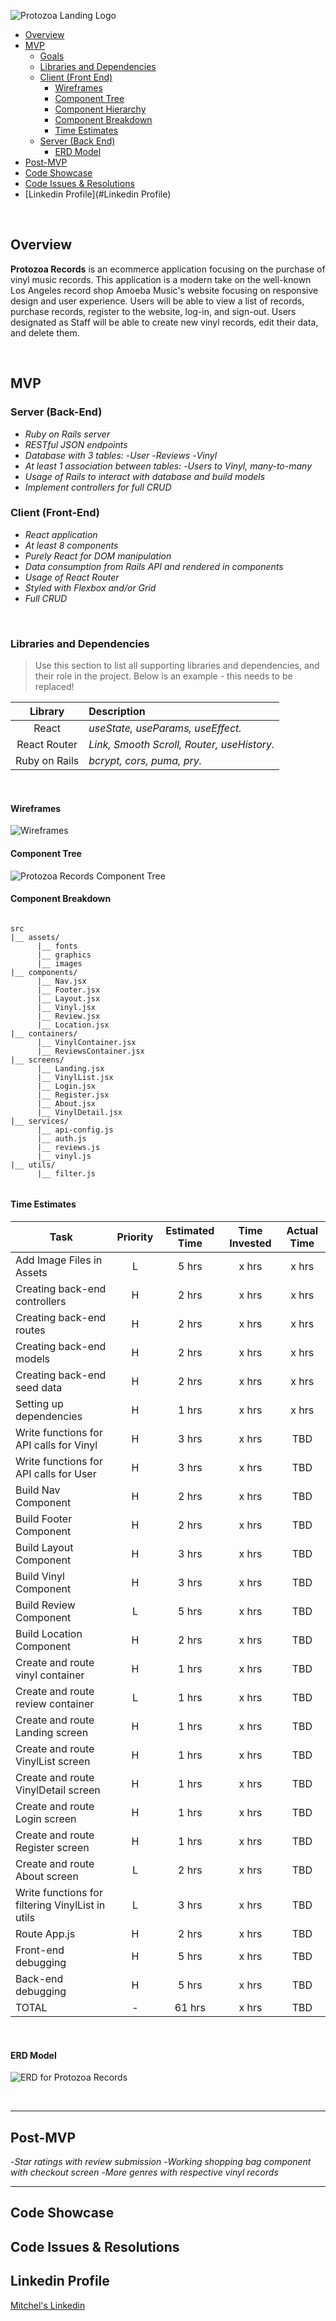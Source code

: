 ![Protozoa Landing Logo](https://user-images.githubusercontent.com/74211139/106198415-dbf9b400-6168-11eb-844a-5b76c5bdebc5.png)

- [Overview](#overview)
- [MVP](#mvp)
  - [Goals](#goals)
  - [Libraries and Dependencies](#libraries-and-dependencies)
  - [Client (Front End)](#client-front-end)
    - [Wireframes](#wireframes)
    - [Component Tree](#component-tree)
    - [Component Hierarchy](#component-hierarchy)
    - [Component Breakdown](#component-breakdown)
    - [Time Estimates](#time-estimates)
  - [Server (Back End)](#server-back-end)
    - [ERD Model](#erd-model)
- [Post-MVP](#post-mvp)
- [Code Showcase](#code-showcase)
- [Code Issues & Resolutions](#code-issues--resolutions)
- [Linkedin Profile](#Linkedin Profile)
<br>

## Overview

**Protozoa Records** is an ecommerce application focusing on the purchase of vinyl music records. This application is a modern take on the well-known Los Angeles record shop Amoeba Music's website focusing on responsive design and user experience. Users will be able to view a list of records, purchase records, register to the website, log-in, and sign-out. Users designated as Staff will be able to create new vinyl records, edit their data, and delete them.    


<br>

## MVP

### Server (Back-End)
- _Ruby on Rails server_
- _RESTful JSON endpoints_
- _Database with 3 tables:_
  -_User_
  -_Reviews_
  -_Vinyl_
- _At least 1 association between tables:_
  -_Users to Vinyl, many-to-many_ 
- _Usage of Rails to interact with database and build models_
- _Implement controllers for full CRUD_

### Client (Front-End)
- _React application_
- _At least 8 components_
- _Purely React for DOM manipulation_
- _Data consumption from Rails API and rendered in components_
- _Usage of React Router_
- _Styled with Flexbox and/or Grid_
- _Full CRUD_

<br>

### Libraries and Dependencies

> Use this section to list all supporting libraries and dependencies, and their role in the project. Below is an example - this needs to be replaced!

|     Library      | Description                                |
| :--------------: | :----------------------------------------- |
|      React       | _useState, useParams, useEffect._ |
|   React Router   | _Link, Smooth Scroll, Router, useHistory._ |
|     Ruby on Rails      | _bcrypt, cors, puma, pry._ |


<br>

#### Wireframes

![Wireframes](https://user-images.githubusercontent.com/74211139/106251883-63c3da80-61ca-11eb-93f2-8a1c546f97df.png)

#### Component Tree

![Protozoa Records Component Tree ](https://user-images.githubusercontent.com/74211139/106238940-a24f9a00-61b6-11eb-858e-b9ff6c1ae40f.png)

#### Component Breakdown

``` structure

src
|__ assets/
      |__ fonts
      |__ graphics
      |__ images
|__ components/
      |__ Nav.jsx
      |__ Footer.jsx
      |__ Layout.jsx
      |__ Vinyl.jsx
      |__ Review.jsx
      |__ Location.jsx
|__ containers/
      |__ VinylContainer.jsx
      |__ ReviewsContainer.jsx
|__ screens/
      |__ Landing.jsx
      |__ VinylList.jsx
      |__ Login.jsx
      |__ Register.jsx
      |__ About.jsx
      |__ VinylDetail.jsx
|__ services/
      |__ api-config.js
      |__ auth.js
      |__ reviews.js
      |__ vinyl.js
|__ utils/
      |__ filter.js
     

```

#### Time Estimates

| Task                | Priority | Estimated Time | Time Invested | Actual Time |
| ------------------- | :------: | :------------: | :-----------: | :---------: |
| Add Image Files in Assets    |    L     |     5 hrs      |     x hrs     |    x hrs    |
| Creating back-end controllers    |    H    |     2 hrs      |     x hrs     |    x hrs    |
| Creating back-end routes    |    H     |     2 hrs      |     x hrs     |    x hrs    |
| Creating back-end models    |    H     |     2 hrs      |     x hrs     |    x hrs    |
| Creating back-end seed data    |    H     |     2 hrs      |     x hrs     |    x hrs    |
| Setting up dependencies  |    H     |     1 hrs      |     x hrs     |    x hrs    |
| Write functions for API calls for Vinyl |    H     |     3 hrs      |     x hrs     |     TBD     |
| Write functions for API calls for User |    H     |    3 hrs    |   x hrs   |  TBD   |
| Build Nav Component |    H     |     2 hrs      |     x hrs     |     TBD     |
| Build Footer Component |    H     |     2 hrs      |     x hrs     |     TBD     |
| Build Layout Component |    H     |     3 hrs      |     x hrs     |     TBD     |
| Build Vinyl Component |    H     |     3 hrs      |     x hrs     |     TBD     |
| Build Review Component |    L     |     5 hrs      |     x hrs     |     TBD     |
| Build Location Component |    H     |     2 hrs      |     x hrs     |     TBD     |
| Create and route vinyl container |    H     |     1 hrs      |     x hrs     |     TBD     |
| Create and route review container |    L     |     1 hrs      |     x hrs     |     TBD     |
| Create and route Landing screen |    H     |     1 hrs      |     x hrs     |     TBD     |
| Create and route VinylList screen |    H     |     1 hrs      |     x hrs     |     TBD     |
| Create and route VinylDetail screen |    H     |     1 hrs      |     x hrs     |     TBD     |
| Create and route Login screen |    H     |     1 hrs      |     x hrs     |     TBD     |
| Create and route Register screen |    H     |     1 hrs      |     x hrs     |     TBD     |
| Create and route About screen |    L     |     2 hrs      |     x hrs     |     TBD     |
| Write functions for filtering VinylList in utils |    L     |     3 hrs      |     x hrs     |     TBD     |
| Route App.js |    H     |     2 hrs      |     x hrs     |     TBD     |
| Front-end debugging |   H   |   5 hrs   |   x hrs   |   TBD   |
| Back-end debugging |   H   |   5 hrs   |   x hrs   |   TBD   |
| TOTAL               |    -     |     61 hrs      |     x hrs     |     TBD     |

<br>

#### ERD Model

![ERD for Protozoa Records](https://user-images.githubusercontent.com/74211139/106259044-8c9c9d80-61d3-11eb-83b4-930dd8a046f5.png)

<br>

***

## Post-MVP

-_Star ratings with review submission_
-_Working shopping bag component with checkout screen_
-_More genres with respective vinyl records_

***

## Code Showcase


## Code Issues & Resolutions


## Linkedin Profile

[Mitchel's Linkedin](https://www.linkedin.com/in/mitchel-noble/)

